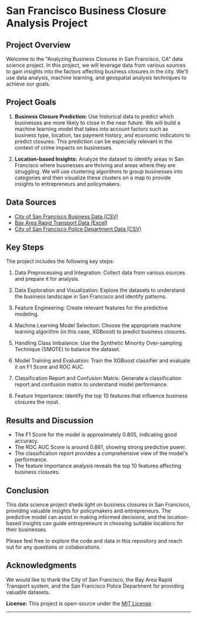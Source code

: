 # San Francisco Business Closure Analysis Project

## Project Overview

Welcome to the "Analyzing Business Closures in San Francisco, CA" data science project. In this project, we will leverage data from various sources to gain insights into the factors affecting business closures in the city. We'll use data analysis, machine learning, and geospatial analysis techniques to achieve our goals.

## Project Goals

1. **Business Closure Prediction:** Use historical data to predict which businesses are more likely to close in the near future. We will build a machine learning model that takes into account factors such as business type, location, tax payment history, and economic indicators to predict closures. This prediction can be especially relevant in the context of crime impacts on businesses.

2. **Location-based Insights:** Analyze the dataset to identify areas in San Francisco where businesses are thriving and areas where they are struggling. We will use clustering algorithms to group businesses into categories and then visualize these clusters on a map to provide insights to entrepreneurs and policymakers.

## Data Sources

- [City of San Francisco Business Data (CSV)](https://data.sfgov.org/api/views/g8m3-pdis/rows.csv?accessType=DOWNLOAD&bom=true&format=true)
- [Bay Area Rapid Transport Data (Excel)](http://64.111.127.166/DSE/Daily_Station_Exits.xlsx)
- [City of San Francisco Police Department Data (CSV)](https://data.sfgov.org/api/views/wg3w-h783/rows.csv?accessType=DOWNLOAD&bom=true&format=true)

## Key Steps

The project includes the following key steps:

1. Data Preprocessing and Integration: Collect data from various sources and prepare it for analysis.

2. Data Exploration and Visualization: Explore the datasets to understand the business landscape in San Francisco and identify patterns.

3. Feature Engineering: Create relevant features for the predictive modeling.

4. Machine Learning Model Selection: Choose the appropriate machine learning algorithm (in this case, XGBoost) to predict business closures.

5. Handling Class Imbalance: Use the Synthetic Minority Over-sampling Technique (SMOTE) to balance the dataset.

6. Model Training and Evaluation: Train the XGBoost classifier and evaluate it on F1 Score and ROC AUC.

7. Classification Report and Confusion Matrix: Generate a classification report and confusion matrix to understand model performance.

8. Feature Importance: Identify the top 10 features that influence business closures the most.

## Results and Discussion

- The F1 Score for the model is approximately 0.805, indicating good accuracy.
- The ROC AUC Score is around 0.861, showing strong predictive power.
- The classification report provides a comprehensive view of the model's performance.
- The feature importance analysis reveals the top 10 features affecting business closures.

## Conclusion

This data science project sheds light on business closures in San Francisco, providing valuable insights for policymakers and entrepreneurs. The predictive model can assist in making informed decisions, and the location-based insights can guide entrepreneurs in choosing suitable locations for their businesses.

Please feel free to explore the code and data in this repository and reach out for any questions or collaborations.

## Acknowledgments

We would like to thank the City of San Francisco, the Bay Area Rapid Transport system, and the San Francisco Police Department for providing valuable datasets.

**License:** This project is open-source under the [MIT License](LICENSE).

---

